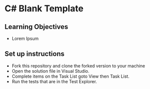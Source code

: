 # C# Blank Template

## Learning Objectives
- Lorem Ipsum

## Set up instructions
- Fork this repository and clone the forked version to your machine
- Open the solution file in Visual Studio.
- Complete items on the Task List goto View then Task List.
- Run the tests that are in the Test Explorer.
